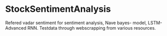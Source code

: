 # StockSentimentAnalysis
Refered vadar sentiment for sentiment analysis, Nave bayes- model, LSTM- Advanced RNN.
Testdata through webscrapping from various resources.
